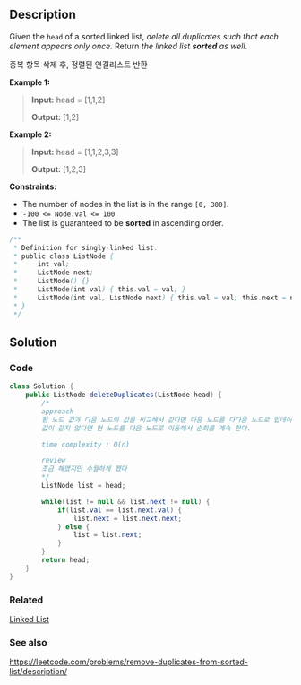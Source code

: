 ## Description
Given the `head` of a sorted linked list, _delete all duplicates such that each element appears only once._ Return _the linked list **sorted** as well_.

중복 항목 삭제 후, 정렬된 연결리스트 반환 

**Example 1:**

> **Input:** head = [1,1,2]
> 
> **Output:** [1,2]

**Example 2:**

> **Input:** head = [1,1,2,3,3]
> 
> **Output:** [1,2,3]
 
**Constraints:**

- The number of nodes in the list is in the range `[0, 300]`.
- `-100 <= Node.val <= 100`
- The list is guaranteed to be **sorted** in ascending order.

```java
/**
 * Definition for singly-linked list.
 * public class ListNode {
 *     int val;
 *     ListNode next;
 *     ListNode() {}
 *     ListNode(int val) { this.val = val; }
 *     ListNode(int val, ListNode next) { this.val = val; this.next = next; }
 * }
 */
```
## Solution
### Code
```java
class Solution {
    public ListNode deleteDuplicates(ListNode head) {
        /*
        approach
        현 노드 값과 다음 노드의 값을 비교해서 같다면 다음 노드를 다다음 노드로 업데이트해준다. 이렇게 중복제거를 하고,
        값이 같지 않다면 현 노드를 다음 노드로 이동해서 순회를 계속 한다.

        time complexity : O(n)

        review
        조금 해맸지만 수월하게 했다
        */
        ListNode list = head;

        while(list != null && list.next != null) {
            if(list.val == list.next.val) {
                list.next = list.next.next;
            } else {
                list = list.next;
            }
        }
        return head;
    }
}
```

### Related
[Linked List](/Data-Structure/Linked-List.md)

### See also
https://leetcode.com/problems/remove-duplicates-from-sorted-list/description/